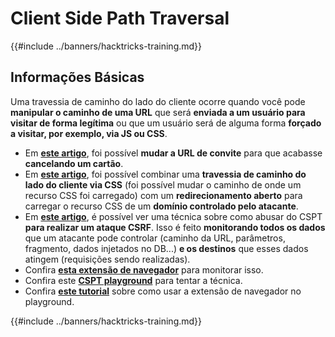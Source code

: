 # Client Side Path Traversal

{{#include ../banners/hacktricks-training.md}}

## Informações Básicas

Uma travessia de caminho do lado do cliente ocorre quando você pode **manipular o caminho de uma URL** que será **enviada a um usuário para visitar de forma legítima** ou que um usuário será de alguma forma **forçado a visitar, por exemplo, via JS ou CSS**.

- Em [**este artigo**](https://erasec.be/blog/client-side-path-manipulation/), foi possível **mudar a URL de convite** para que acabasse **cancelando um cartão**.
- Em [**este artigo**](https://mr-medi.github.io/research/2022/11/04/practical-client-side-path-traversal-attacks.html), foi possível combinar uma **travessia de caminho do lado do cliente via CSS** (foi possível mudar o caminho de onde um recurso CSS foi carregado) com um **redirecionamento aberto** para carregar o recurso CSS de um **domínio controlado pelo atacante**.
- Em [**este artigo**](https://blog.doyensec.com/2024/07/02/cspt2csrf.html), é possível ver uma técnica sobre como abusar do CSPT **para realizar um ataque CSRF**. Isso é feito **monitorando todos os dados** que um atacante pode controlar (caminho da URL, parâmetros, fragmento, dados injetados no DB...) **e os destinos** que esses dados atingem (requisições sendo realizadas).
- Confira [**esta extensão de navegador**](https://addons.mozilla.org/en-US/firefox/addon/eval-villain/) para monitorar isso.
- Confira este [**CSPT playground**](https://github.com/doyensec/CSPTPlayground) para tentar a técnica.
- Confira [**este tutorial**](https://blog.doyensec.com/2024/12/03/cspt-with-eval-villain.html) sobre como usar a extensão de navegador no playground.

{{#include ../banners/hacktricks-training.md}}
